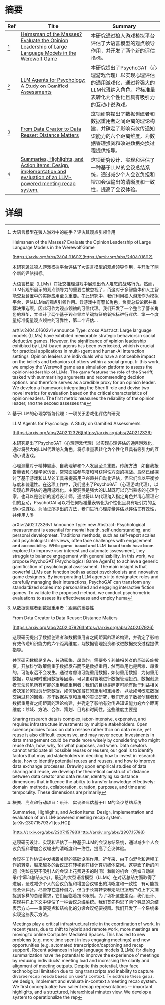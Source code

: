 # 摘要

| Ref | Title | Summary |
| --- | --- | --- |
| [^1] | [Helmsman of the Masses? Evaluate the Opinion Leadership of Large Language Models in the Werewolf Game](https://arxiv.org/abs/2404.01602) | 本研究通过狼人游戏模拟平台评估了大语言模型的观点领导作用，并开发了两个新的评估指标。 |
| [^2] | [LLM Agents for Psychology: A Study on Gamified Assessments](https://arxiv.org/abs/2402.12326) | 本研究提出了PsychoGAT（心理游戏代理）以实现心理评估的通用游戏化，通过将强大的LLM代理纳入角色，将标准量表转化为个性化且具有吸引力的互动小说游戏。 |
| [^3] | [From Data Creator to Data Reuser: Distance Matters](https://arxiv.org/abs/2402.07926) | 这项研究提出了数据创建者和数据重用者之间距离的理论构建，并确定了影响有效传递知识能力的六个距离维度，为数据管理投资和改进数据交换过程提供指导。 |
| [^4] | [Summaries, Highlights, and Action items: Design, implementation and evaluation of an LLM-powered meeting recap system.](http://arxiv.org/abs/2307.15793) | 这项研究设计、实现和评估了一种基于LLM的会议总结系统，通过减少个人会议负担和增加会议输出的清晰度和一致性，提高了会议体验。 |

# 详细

[^1]: 大语言模型在狼人游戏中的舵手？评估其观点引领作用

    Helmsman of the Masses? Evaluate the Opinion Leadership of Large Language Models in the Werewolf Game

    [https://arxiv.org/abs/2404.01602](https://arxiv.org/abs/2404.01602)

    本研究通过狼人游戏模拟平台评估了大语言模型的观点领导作用，并开发了两个新的评估指标。

    

    大语言模型（LLMs）在社交推理游戏中展现出令人难忘的战略行为。然而，LLM代理所展示的观点领导力的重要性被忽视了，而这对于多智能体和人工智能交互设置中的实际应用至关重要。在此研究中，我们利用狼人游戏作为模拟平台，评估LLMs的观点引领作用。该游戏中有警长角色，负责总结论据并推荐决策选项，因此可作为观点领袖的可信代理。我们开发了一个整合了警长角色的框架，并设计了两个基于观点领袖关键特征的新指标进行评估。第一个度量标准衡量观点领袖的可靠性，第二个评估...

    arXiv:2404.01602v1 Announce Type: cross  Abstract: Large language models (LLMs) have exhibited memorable strategic behaviors in social deductive games. However, the significance of opinion leadership exhibited by LLM-based agents has been overlooked, which is crucial for practical applications in multi-agent and human-AI interaction settings. Opinion leaders are individuals who have a noticeable impact on the beliefs and behaviors of others within a social group. In this work, we employ the Werewolf game as a simulation platform to assess the opinion leadership of LLMs. The game features the role of the Sheriff, tasked with summarizing arguments and recommending decision options, and therefore serves as a credible proxy for an opinion leader. We develop a framework integrating the Sheriff role and devise two novel metrics for evaluation based on the critical characteristics of opinion leaders. The first metric measures the reliability of the opinion leader, and the second assesses the 
    
[^2]: 基于LLM的心理学智能代理：一项关于游戏化评估的研究

    LLM Agents for Psychology: A Study on Gamified Assessments

    [https://arxiv.org/abs/2402.12326](https://arxiv.org/abs/2402.12326)

    本研究提出了PsychoGAT（心理游戏代理）以实现心理评估的通用游戏化，通过将强大的LLM代理纳入角色，将标准量表转化为个性化且具有吸引力的互动小说游戏。

    

    心理测量对于精神健康、自我理解和个人发展至关重要。传统方法，如自我报告量表和心理学家访谈，常常面临参与度和可获得性方面的挑战。虽然已经探讨了基于游戏和LLM的工具来提高用户兴趣并自动化评估，但它们难以平衡参与度和普适性。在这项工作中，我们提出了PsychoGAT（心理游戏代理），以实现心理评估的通用游戏化。主要洞察是强大的LLM既可以充当熟练的心理学家，也可以是创新的游戏设计师。通过将LLM代理纳入指定角色并精心管理它们的互动，PsychoGAT可以将任何标准量表转化为个性化且具有吸引力的互动小说游戏。为验证所提出的方法，我们进行心理度量评估以评估其有效性，并使用人类

    arXiv:2402.12326v1 Announce Type: new  Abstract: Psychological measurement is essential for mental health, self-understanding, and personal development. Traditional methods, such as self-report scales and psychologist interviews, often face challenges with engagement and accessibility. While game-based and LLM-based tools have been explored to improve user interest and automate assessment, they struggle to balance engagement with generalizability. In this work, we propose PsychoGAT (Psychological Game AgenTs) to achieve a generic gamification of psychological assessment. The main insight is that powerful LLMs can function both as adept psychologists and innovative game designers. By incorporating LLM agents into designated roles and carefully managing their interactions, PsychoGAT can transform any standardized scales into personalized and engaging interactive fiction games. To validate the proposed method, we conduct psychometric evaluations to assess its effectiveness and employ huma
    
[^3]: 从数据创建者到数据重用者：距离的重要性

    From Data Creator to Data Reuser: Distance Matters

    [https://arxiv.org/abs/2402.07926](https://arxiv.org/abs/2402.07926)

    这项研究提出了数据创建者和数据重用者之间距离的理论构建，并确定了影响有效传递知识能力的六个距离维度，为数据管理投资和改进数据交换过程提供指导。

    

    共享研究数据是复杂、劳动密集、昂贵的，需要多个利益相关者的基础设施投资。开放科学政策侧重于数据发布而不是数据重用，然而重用也是困难、昂贵的，可能永远不会发生。通过考虑谁可能重用数据，如何重用数据，为何重用数据，以及何时重用数据等因素，可以更明智地进行数据管理投资。数据创造者无法预见所有可能的重用或重用者；我们的目标是确定可能有助于利益相关者决定如何投资研究数据，如何确定潜在的重用和重用者，以及如何改进数据交换过程的因素。基于数据共享和重用的实证研究，我们开发了数据创建者和数据重用者之间距离的理论构建，并确定了影响有效传递知识能力的六个距离维度：领域、方法、合作、策划、目的和时间性。这些维度主要是

    Sharing research data is complex, labor-intensive, expensive, and requires infrastructure investments by multiple stakeholders. Open science policies focus on data release rather than on data reuse, yet reuse is also difficult, expensive, and may never occur. Investments in data management could be made more wisely by considering who might reuse data, how, why, for what purposes, and when. Data creators cannot anticipate all possible reuses or reusers; our goal is to identify factors that may aid stakeholders in deciding how to invest in research data, how to identify potential reuses and reusers, and how to improve data exchange processes. Drawing upon empirical studies of data sharing and reuse, we develop the theoretical construct of distance between data creator and data reuser, identifying six distance dimensions that influence the ability to transfer knowledge effectively: domain, methods, collaboration, curation, purposes, and time and temporality. These dimensions are primarily
    
[^4]: 概要、亮点和行动项目：设计、实现和评估基于LLM的会议总结系统

    Summaries, Highlights, and Action items: Design, implementation and evaluation of an LLM-powered meeting recap system. (arXiv:2307.15793v1 [cs.HC])

    [http://arxiv.org/abs/2307.15793](http://arxiv.org/abs/2307.15793)

    这项研究设计、实现和评估了一种基于LLM的会议总结系统，通过减少个人会议负担和增加会议输出的清晰度和一致性，提高了会议体验。

    

    会议在工作协调中发挥着关键的基础设施作用。近年来，由于向混合和远程工作的转变，越来越多的会议正在转移到在线计算机媒体空间。这导致了新的问题（例如在更不吸引人的会议上花费更多的时间）和新的机会（例如自动转录/字幕和总结支持）。最近的大型语言模型（LLMs）在对话总结方面取得了进展，通过减少个人的会议负担和增加会议输出的清晰度和一致性，有可能提高会议体验。尽管存在这种潜力，但由于长篇转录和无法根据用户的上下文捕捉到多样的总结需求，它们面临着技术限制。为了填补这些差距，我们设计、实现并在上下文中评估了一种会议总结系统。我们首先构思了两个明显的总结表示方式——重要亮点和结构化的分级会议纪要视图。我们开发了一个系统来实现这些表示方法。

    Meetings play a critical infrastructural role in the coordination of work. In recent years, due to shift to hybrid and remote work, more meetings are moving to online Computer Mediated Spaces. This has led to new problems (e.g. more time spent in less engaging meetings) and new opportunities (e.g. automated transcription/captioning and recap support). Recent advances in large language models (LLMs) for dialog summarization have the potential to improve the experience of meetings by reducing individuals' meeting load and increasing the clarity and alignment of meeting outputs. Despite this potential, they face technological limitation due to long transcripts and inability to capture diverse recap needs based on user's context. To address these gaps, we design, implement and evaluate in-context a meeting recap system. We first conceptualize two salient recap representations -- important highlights, and a structured, hierarchical minutes view. We develop a system to operationalize the rep
    

